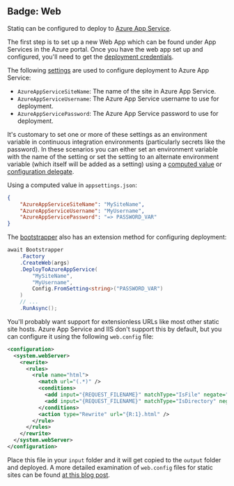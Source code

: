 Badge: Web
---
Statiq can be configured to deploy to [Azure App Service](https://azure.microsoft.com/en-us/services/app-service/).

The first step is to set up a new Web App which can be found under App Services in the
Azure portal. Once you have the web app set up and configured, you'll need to get the
[deployment credentials](https://github.com/projectkudu/kudu/wiki/Deployment-credentials).

The following [settings](xref:web-settings) are used to configure deployment to Azure App Service:

- `AzureAppServiceSiteName`: The name of the site in Azure App Service.
- `AzureAppServiceUsername`: The Azure App Service username to use for deployment.
- `AzureAppServicePassword`: The Azure App Service password to use for deployment.

It's customary to set one or more of these settings as an environment variable in continuous
integration environments (particularly secrets like the password). In these scenarios you can either
set an environment variable with the name of the setting or set the setting to an alternate environment
variable (which itself will be added as a setting) using a
[computed value](xref:metadata-values#computed-values) or
[configuration delegate](xref:configuration-delegates).

Using a computed value in `appsettings.json`:

```json
{
    "AzureAppServiceSiteName": "MySiteName",
    "AzureAppServiceUsername": "MyUsername",
    "AzureAppServicePassword": "=> PASSWORD_VAR"
}
```

The [bootstrapper](xref:bootstrapper) also has an extension method for configuring deployment:

```csharp
await Bootstrapper
    .Factory
    .CreateWeb(args)
    .DeployToAzureAppService(
        "MySiteName",
        "MyUsername",
        Config.FromSetting<string>("PASSWORD_VAR")
    )
    // ...
    .RunAsync();
```

You'll probably want support for extensionless URLs like most other static site hosts.
Azure App Service and IIS don't support this by default, but you can configure it using
the following `web.config` file:

```xml
<configuration>
  <system.webServer>
    <rewrite>
      <rules>
        <rule name="html">
          <match url="(.*)" />
          <conditions>
            <add input="{REQUEST_FILENAME}" matchType="IsFile" negate="true" />
            <add input="{REQUEST_FILENAME}" matchType="IsDirectory" negate="true" />
          </conditions>
          <action type="Rewrite" url="{R:1}.html" />
        </rule>
      </rules>
    </rewrite>
  </system.webServer>
</configuration>
```

Place this file in your `input` folder and it will get copied to the `output` folder and deployed.
A more detailed examination of `web.config` files for static sites can be found
[at this blog post](http://andyhansen.co.nz/posts/web-config-for-a-static-site).